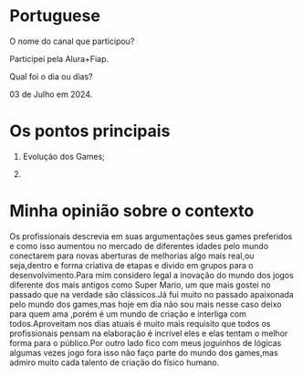 # Portuguese 


O nome do canal que participou?

Participei pela Alura+Fiap.

Qual foi o dia ou dias?

03 de Julho em 2024.

# Os pontos principais 

1. Evolução dos Games;

2.  

# Minha opinião sobre o contexto

<p>Os profissionais descrevia em suas argumentações seus games preferidos e como isso aumentou no  mercado de diferentes idades pelo mundo  conectarem para novas aberturas  de melhorias algo mais real,ou seja,dentro e forma criativa de etapas  e divido em grupos para o desenvolvimento.Para mim  considero legal a inovação do mundo dos jogos diferente dos mais antigos como Super Mario, um que mais gostei no passado que na verdade são clássicos.Já fui muito no passado  apaixonada pelo mundo dos games,mas hoje em dia não sou mais nesse caso deixo para  quem ama ,porém é um mundo de criação  e interliga com todos.Aproveitam nos  dias atuais é muito mais requisito que todos os profissionais pensam na elaboração é incrível eles e elas tentam o melhor forma para o público.Por outro lado fico com meus joguinhos de lógicas algumas vezes jogo fora isso não faço parte do mundo dos games,mas admiro muito cada talento de criação do físico humano.</p>

